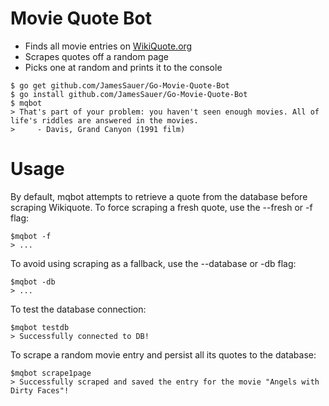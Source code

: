 # Movie Quote Bot
* Finds all movie entries on [WikiQuote.org](https://en.wikiquote.org)
* Scrapes quotes off a random page
* Picks one at random and prints it to the console

```
$ go get github.com/JamesSauer/Go-Movie-Quote-Bot
$ go install github.com/JamesSauer/Go-Movie-Quote-Bot
$ mqbot
> That's part of your problem: you haven't seen enough movies. All of life's riddles are answered in the movies.
>     - Davis, Grand Canyon (1991 film)
```

# Usage
By default, mqbot attempts to retrieve a quote from the database before scraping Wikiquote.
To force scraping a fresh quote, use the --fresh or -f flag:
```
$mqbot -f
> ...
```

To avoid using scraping as a fallback, use the --database or -db flag:
```
$mqbot -db
> ...
```

To test the database connection:
```
$mqbot testdb
> Successfully connected to DB!
```

To scrape a random movie entry and persist all its quotes to the database:
```
$mqbot scrape1page
> Successfully scraped and saved the entry for the movie "Angels with Dirty Faces"!
```